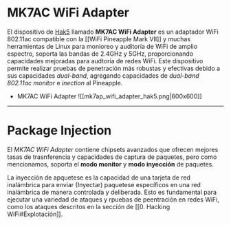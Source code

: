 # MK7AC WiFi Adapter

El dispositivo de [Hak5](https://hak5.org) llamado **MK7AC WiFi Adapter** es un adaptador WiFi 802.11ac compatible con la [[WiFi Pineapple Mark VII]] y muchas herramientas de Linux para monioreo y auditoría de WiFi de amplio espectro, soporta las bandas de 2.4GHz y 5GHz, proporcionando capacidades mejoradas para audtoría de redes WiFi. Este dispositivo permite realizar pruebas de penetración más robustas y efectivas debido a sus capacidades *dual-band*, agregando capacidades de *dual-band 802.11ac monitor* e *inection* al Pineapple.

- MK7AC WiFi Adapter
![[mk7ap_wifi_adapter_hak5.png|600x600]]

---
# Package Injection

El *MK7AC WiFi Adapter* contiene chipsets avanzados que ofrecen mejores tasas de trasnferencia  y capacidades de captura de paquetes, pero como mencionamos, soporta el **modo monitor** y **modo inyección** de paquetes.

La inyección de apquetese es la capacidad de una tarjeta de red inalámbrica para enviar (Inyectar) paquetese específicos en una red inalámbrica de manera controlada y deliberada. Esto es fundamental para ejecutar una variedad de ataques y rpuebas de peentración en redes WiFi, como los ataques descritos en la sección de [[0. Hacking WiFi#Explotación]]. 
